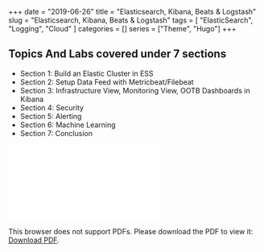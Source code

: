 +++
date = "2019-06-26"
title = "Elasticsearch, Kibana, Beats & Logstash"
slug = "Elasticsearch, Kibana, Beats & Logstash"
tags = [
    "ElasticSearch",
    "Logging",
    "Cloud"
]
categories = []
series = ["Theme", "Hugo"]
+++

## Topics And Labs covered under 7 sections 

* Section 1:  Build an Elastic Cluster in ESS
* Section 2:  Setup Data Feed with Metricbeat/Filebeat
* Section 3:  Infrastructure View, Monitoring View, OOTB Dashboards in Kibana
* Section 4:  Security
* Section 5:  Alerting
* Section 6:  Machine Learning
* Section 7:  Conclusion

<object data="../images/the.pdf" type="application/pdf" width="700px" height="700px">
    <embed src="../images/the.pdf">
        <p>This browser does not support PDFs. Please download the PDF to view it: <a href="https://malipraveen.net/the.pdf">Download PDF</a>.</p>
    </embed>
</object>
